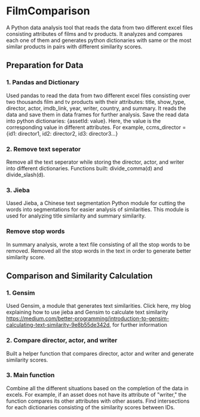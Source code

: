 # FilmComparison
A Python data analysis tool that reads the data from two different excel files consisting attributes of films and tv products. It analyzes and compares each one of them and generates python dictionaries with same or the most similar products in pairs with different similarity scores.

## Preparation for Data
### 1. Pandas and Dictionary
Used pandas to read the data from two different excel files consisting over two thousands film and tv products with their attributes: title, show_type, director, actor, imdb_link, year, writer, country, and summary. It reads the data and save them in data frames for further analysis. 
Save the read data into python dictionaries: {assetId: value}. Here, the value is the corresponding value in different attributes. 
For example, ccms_director = {id1: director1, id2: director2, id3: director3...} 

### 2. Remove text seperator
Remove all the text seperator while storing the director, actor, and writer into different dictionaries. Functions built: divide_comma(d) and divide_slash(d).

### 3. Jieba
Uased Jieba, a Chinese text segmentation Python module for cutting the words into segmentations for easier analysis of similarities. This module is used for analyzing title similarity and summary similarity. 

### Remove stop words
In summary analysis, wrote a text file consisting of all the stop words to be removed. Removed all the stop words in the text in order to generate better similarity score.

## Comparison and Similarity Calculation

### 1. Gensim
Used Gensim, a module that generates text similarities. Click here, my blog explaining how to use jieba and Gensim to calculate text similarity https://medium.com/better-programming/introduction-to-gensim-calculating-text-similarity-9e8b55de342d, for further information

### 2. Compare director, actor, and writer
Built a helper function that compares director, actor and writer and generate similarity scores. 
 
### 3. Main function
Combine all the different situations based on the completion of the data in excels. For example, if an asset does not have its attribute of "writer," the function compares its other attributes with other assets. 
Find intersections for each dictionaries consisting of the similarity scores between IDs. 







